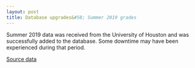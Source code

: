 ```yaml
---
layout: post
title: Database upgrades&#58; Summer 2019 grades
---
```


Summer 2019 data was received from the University of Houston and was successfully added to the database. Some downtime may have been experienced during that period.

[Source data](https://github.com/cougargrades/FOIA-IR06046)